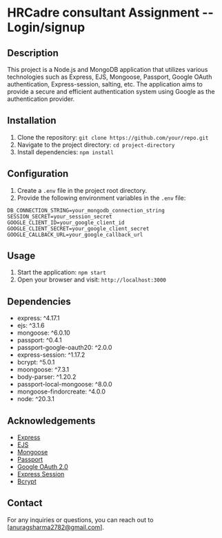 # HRCadre consultant Assignment -- Login/signup

## Description
This project is a Node.js and MongoDB application that utilizes various technologies such as Express, EJS, Mongoose, Passport, Google OAuth authentication, Express-session, salting, etc. The application aims to provide a secure and efficient authentication system using Google as the authentication provider.

## Installation
1. Clone the repository: `git clone https://github.com/your/repo.git`
2. Navigate to the project directory: `cd project-directory`
3. Install dependencies: `npm install`

## Configuration
1. Create a `.env` file in the project root directory.
2. Provide the following environment variables in the `.env` file:

```plaintext
DB_CONNECTION_STRING=your_mongodb_connection_string
SESSION_SECRET=your_session_secret
GOOGLE_CLIENT_ID=your_google_client_id
GOOGLE_CLIENT_SECRET=your_google_client_secret
GOOGLE_CALLBACK_URL=your_google_callback_url
```

## Usage
1. Start the application: `npm start`
2. Open your browser and visit: `http://localhost:3000`

## Dependencies
- express: ^4.17.1
- ejs: ^3.1.6
- mongoose: ^6.0.10
- passport: ^0.4.1
- passport-google-oauth20: ^2.0.0
- express-session: ^1.17.2
- bcrypt: ^5.0.1
- moongoose: ^7.3.1
- body-parser: ^1.20.2
- passport-local-mongoose: ^8.0.0
- mongoose-findorcreate: ^4.0.0
- node: ^20.3.1
    


## Acknowledgements
- [Express](https://expressjs.com/)
- [EJS](https://ejs.co/)
- [Mongoose](https://mongoosejs.com/)
- [Passport](http://www.passportjs.org/)
- [Google OAuth 2.0](https://developers.google.com/identity/protocols/oauth2)
- [Express Session](https://github.com/expressjs/session)
- [Bcrypt](https://github.com/kelektiv/node.bcrypt.js)

## Contact
For any inquiries or questions, you can reach out to [anuragsharma2782@gmail.com].
